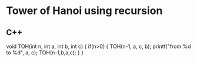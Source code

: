 # Tower of Hanoi using recursion

## C++

void TOH(int n, int a, int b, int c)
{
  if(n>0)
  {
    TOH(n-1, a, c, b);
    printf("from %d to %d", a, c);
    TOH(n-1,b,a,c);
  }
}
